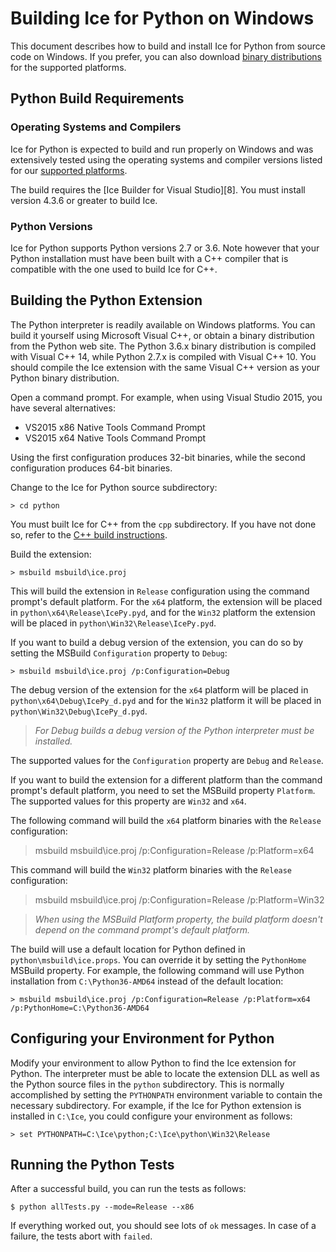 # Building Ice for Python on Windows

This document describes how to build and install Ice for Python from source code
on Windows. If you prefer, you can also download [binary distributions][1] for
the supported platforms.

## Python Build Requirements

### Operating Systems and Compilers

Ice for Python is expected to build and run properly on Windows and was
extensively tested using the operating systems and compiler versions listed for
our [supported platforms][2].

The build requires the [Ice Builder for Visual Studio][8]. You must install
version 4.3.6 or greater to build Ice.

### Python Versions

Ice for Python supports Python versions 2.7 or 3.6. Note however that your
Python installation must have been built with a C++ compiler that is compatible
with the one used to build Ice for C++.

## Building the Python Extension

The Python interpreter is readily available on Windows platforms. You can build
it yourself using Microsoft Visual C++, or obtain a binary distribution from the
Python web site. The Python 3.6.x binary distribution is compiled with Visual
C++ 14, while Python 2.7.x is compiled with Visual C++ 10. You should compile the
Ice extension with the same Visual C++ version as your Python binary distribution.

Open a command prompt. For example, when using Visual Studio 2015, you have
several alternatives:

- VS2015 x86 Native Tools Command Prompt
- VS2015 x64 Native Tools Command Prompt

Using the first configuration produces 32-bit binaries, while the second
configuration produces 64-bit binaries.

Change to the Ice for Python source subdirectory:

    > cd python

You must built Ice for C++ from the `cpp` subdirectory. If you have not done so,
refer to the [C++ build instructions](../cpp/BuildInstructionsWindows.md).

Build the extension:

    > msbuild msbuild\ice.proj

This will build the extension in `Release` configuration using the command
prompt's default platform. For the `x64` platform, the extension will be placed in
`python\x64\Release\IcePy.pyd`, and for the `Win32` platform the extension will be
placed in `python\Win32\Release\IcePy.pyd`.

If you want to build a debug version of the extension, you can do so by setting
the MSBuild `Configuration` property to `Debug`:

    > msbuild msbuild\ice.proj /p:Configuration=Debug

The debug version of the extension for the `x64` platform will be placed in
`python\x64\Debug\IcePy_d.pyd` and for the `Win32` platform it will be placed in
`python\Win32\Debug\IcePy_d.pyd`.

> *For Debug builds a debug version of the Python interpreter must be installed.*

The supported values for the `Configuration` property are `Debug` and `Release`.

If you want to build the extension for a different platform than the command prompt's
default platform, you need to set the MSBuild property `Platform`. The supported
values for this property are `Win32` and `x64`.

The following command will build the `x64` platform binaries with the
`Release` configuration:

  > msbuild msbuild\ice.proj /p:Configuration=Release /p:Platform=x64

This command will build the `Win32` platform binaries with the
`Release` configuration:

  > msbuild msbuild\ice.proj /p:Configuration=Release /p:Platform=Win32

> *When using the MSBuild Platform property, the build platform doesn't depend on
the command prompt's default platform.*

The build will use a default location for Python defined in
`python\msbuild\ice.props`. You can override it by setting the `PythonHome`
MSBuild property. For example, the following command will use Python installation
from `C:\Python36-AMD64` instead of the default location:

    > msbuild msbuild\ice.proj /p:Configuration=Release /p:Platform=x64 /p:PythonHome=C:\Python36-AMD64

## Configuring your Environment for Python

Modify your environment to allow Python to find the Ice extension for Python.
The interpreter must be able to locate the extension DLL as well as the Python
source files in the `python` subdirectory. This is normally accomplished by
setting the `PYTHONPATH` environment variable to contain the necessary
subdirectory. For example, if the Ice for Python extension is installed in
`C:\Ice`, you could configure your environment as follows:

    > set PYTHONPATH=C:\Ice\python;C:\Ice\python\Win32\Release

## Running the Python Tests

After a successful build, you can run the tests as follows:

    $ python allTests.py --mode=Release --x86

If everything worked out, you should see lots of `ok` messages. In case of a
failure, the tests abort with `failed`.

[1]: https://zeroc.com/download.html
[2]: https://doc.zeroc.com/display/Ice37/Supported+Platforms+for+Ice+3.7.0
